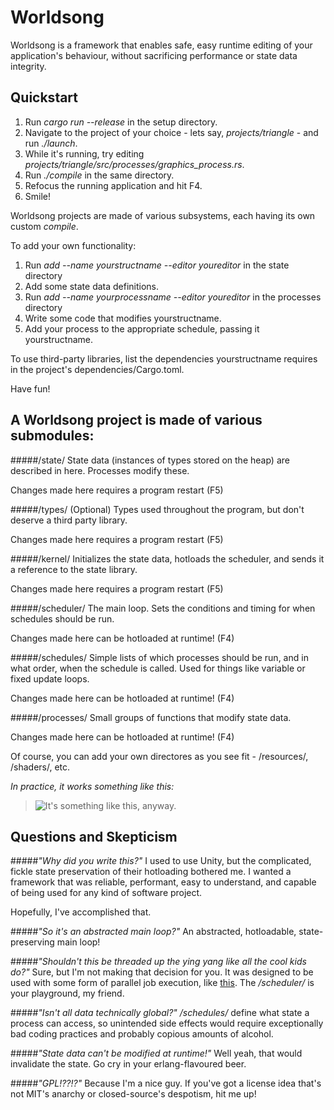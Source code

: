 
Worldsong
=========

Worldsong is a framework that enables safe, easy runtime editing of your application's behaviour, without sacrificing performance or state data integrity.

Quickstart
----------

1. Run _cargo run --release_ in the setup directory.
2. Navigate to the project of your choice - lets say, _projects/triangle_ - and run _./launch_.
3. While it's running, try editing _projects/triangle/src/processes/graphics_process.rs_.
4. Run _./compile_ in the same directory.
5. Refocus the running application and hit F4.
6. Smile!

Worldsong projects are made of various subsystems, each having its own custom _compile_.

To add your own functionality:

1. Run _add --name yourstructname --editor youreditor_ in the state directory
2. Add some state data definitions.
3. Run _add --name yourprocessname --editor youreditor_ in the processes directory
4. Write some code that modifies yourstructname.
5. Add your process to the appropriate schedule, passing it yourstructname.

To use third-party libraries, list the dependencies yourstructname requires in the project's dependencies/Cargo.toml.

Have fun!


A Worldsong project is made of various submodules:
--------------------------------------------------

#####/state/
State data (instances of types stored on the heap) are described in here. Processes modify these.

Changes made here requires a program restart (F5)

#####/types/ (Optional)
Types used throughout the program, but don't deserve a third party library.

Changes made here requires a program restart (F5)

#####/kernel/
Initializes the state data, hotloads the scheduler, and sends it a reference to the state library.

Changes made here requires a program restart (F5)

#####/scheduler/
The main loop. Sets the conditions and timing for when schedules should be run.

Changes made here can be hotloaded at runtime! (F4)

#####/schedules/
Simple lists of which processes should be run, and in what order, when the schedule is called. Used for things like variable or fixed update loops.

Changes made here can be hotloaded at runtime! (F4)

#####/processes/
Small groups of functions that modify state data.

Changes made here can be hotloaded at runtime! (F4)



Of course, you can add your own directores as you see fit - /resources/, /shaders/, etc.

*In practice, it works something like this:*

>![It's something like this, anyway.](http://i.imgur.com/Rac2pZq.png)


Questions and Skepticism
------------------------

#####*"Why did you write this?"*
I used to use Unity, but the complicated, fickle state preservation of their hotloading bothered me. I wanted a framework that was reliable, performant, easy to understand, and capable of being used for any kind of software project. 

Hopefully, I've accomplished that.

#####*"So it's an abstracted main loop?"*
An abstracted, hotloadable, state-preserving main loop!

#####*"Shouldn't this be threaded up the ying yang like all the cool kids do?"*
Sure, but I'm not making that decision for you. It was designed to be used with some form of parallel job execution, like [this](https://github.com/mcpherrinm/parallel). The _/scheduler/_ is your playground, my friend.

#####*"Isn't all data technically global?"*
_/schedules/_ define what state a process can access, so unintended side effects would require exceptionally bad coding practices and probably copious amounts of alcohol.

#####*"State data can't be modified at runtime!"*
Well yeah, that would invalidate the state. Go cry in your erlang-flavoured beer.

#####*"GPL!??!?"*
Because I'm a nice guy. If you've got a license idea that's not MIT's anarchy or closed-source's despotism, hit me up!


